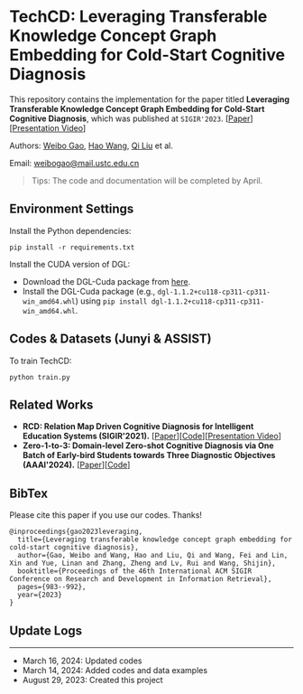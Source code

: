 # TechCD: Leveraging Transferable Knowledge Concept Graph Embedding for Cold-Start Cognitive Diagnosis

This repository contains the implementation for the paper titled **Leveraging Transferable Knowledge Concept Graph Embedding for Cold-Start Cognitive Diagnosis**, which was published at `SIGIR'2023`. [[Paper](https://dl.acm.org/doi/10.1145/3539618.3591774)][[Presentation Video](https://dl.acm.org/action/downloadSupplement?doi=10.1145%2F3539618.3591774&file=SIGIR23-fp1870.mp4)]

Authors: [Weibo Gao](https://scholar.google.com/citations?user=k19RS74AAAAJ&hl=zh-CN), [Hao Wang](http://staff.ustc.edu.cn/~wanghao3), [Qi Liu](http://staff.ustc.edu.cn/~qiliuql) et al.

Email: weibogao@mail.ustc.edu.cn


> Tips: The code and documentation will be completed by April.

## Environment Settings
Install the Python dependencies:
```
pip install -r requirements.txt
```

Install the CUDA version of DGL:
- Download the DGL-Cuda package from [here](https://data.dgl.ai/wheels/cu118/repo.html).
- Install the DGL-Cuda package (e.g., `dgl-1.1.2+cu118-cp311-cp311-win_amd64.whl`) using `pip install dgl-1.1.2+cu118-cp311-cp311-win_amd64.whl`.

## Codes & Datasets (Junyi & ASSIST)
To train TechCD:
```
python train.py
```

## Related Works
- **RCD: Relation Map Driven Cognitive Diagnosis for Intelligent Education Systems (SIGIR'2021).** [[Paper](https://dl.acm.org/doi/abs/10.1145/3404835.3462932)][[Code](https://github.com/bigdata-ustc/RCD/)][[Presentation Video](https://dl.acm.org/action/downloadSupplement?doi=10.1145%2F3404835.3462932&file=RCD.mp4)]
- **Zero-1-to-3: Domain-level Zero-shot Cognitive Diagnosis via One Batch of Early-bird Students towards Three Diagnostic Objectives (AAAI'2024).** [[Paper](https://arxiv.org/abs/2312.13434)][[Code](https://github.com/bigdata-ustc/Zero-1-to-3)]


## BibTex
Please cite this paper if you use our codes. Thanks!
```
@inproceedings{gao2023leveraging,
  title={Leveraging transferable knowledge concept graph embedding for cold-start cognitive diagnosis},
  author={Gao, Weibo and Wang, Hao and Liu, Qi and Wang, Fei and Lin, Xin and Yue, Linan and Zhang, Zheng and Lv, Rui and Wang, Shijin},
  booktitle={Proceedings of the 46th International ACM SIGIR Conference on Research and Development in Information Retrieval},
  pages={983--992},
  year={2023}
}
```

## Update Logs

---
- March 16, 2024: Updated codes
- March 14, 2024: Added codes and data examples
- August 29, 2023: Created this project

